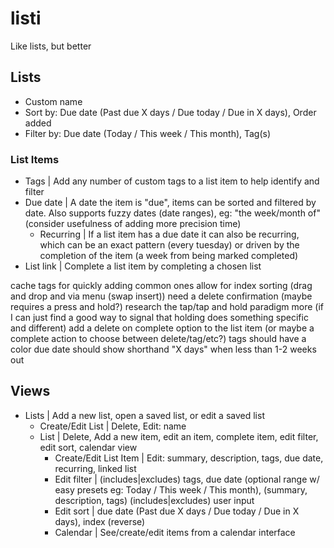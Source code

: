 # listi

Like lists, but better


## Lists

* Custom name
* Sort by: Due date (Past due X days / Due today / Due in X days), Order added
* Filter by: Due date (Today / This week / This month), Tag(s)


### List Items

* Tags | Add any number of custom tags to a list item to help identify and filter
* Due date | A date the item is "due", items can be sorted and filtered by date. Also supports fuzzy dates (date ranges), eg: "the week/month of" (consider usefulness of adding more precision time)
	* Recurring | If a list item has a due date it can also be recurring, which can be an exact pattern (every tuesday) or driven by the completion of the item (a week from being marked completed)
* List link | Complete a list item by completing a chosen list


cache tags for quickly adding common ones
allow for index sorting (drag and drop and via menu (swap insert))
need a delete confirmation (maybe requires a press and hold?)
research the tap/tap and hold paradigm more (if I can just find a good way to signal that holding does something specific and different)
add a delete on complete option to the list item  (or maybe a complete action to choose between delete/tag/etc?)
tags should have a color
due date should show shorthand "X days" when less than 1-2 weeks out


## Views

* Lists | Add a new list, open a saved list, or edit a saved list
	* Create/Edit List | Delete, Edit: name
	* List | Delete, Add a new item, edit an item, complete item, edit filter, edit sort, calendar view
		* Create/Edit List Item | Edit: summary, description, tags, due date, recurring, linked list
		* Edit filter | (includes|excludes) tags, due date (optional range w/ easy presets eg: Today / This week / This month), (summary, description, tags) (includes|excludes) user input
		* Edit sort | due date (Past due X days / Due today / Due in X days), index (reverse)
		* Calendar | See/create/edit items from a calendar interface